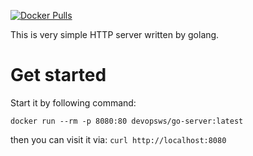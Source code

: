 [![Docker Pulls](https://img.shields.io/docker/pulls/devopsws/go-server.svg)](https://hub.docker.com/r/devopsws/go-server/tags)

This is very simple HTTP server written by golang.

# Get started

Start it by following command:

`docker run --rm -p 8080:80 devopsws/go-server:latest`

then you can visit it via: `curl http://localhost:8080`
